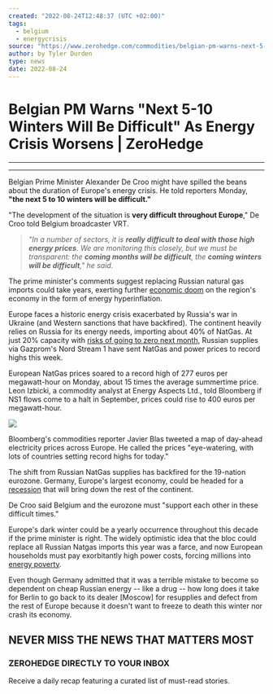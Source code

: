 ```yaml
---
created: "2022-08-24T12:48:37 (UTC +02:00)"
tags:
  - belgium
  - energycrisis
source: "https://www.zerohedge.com/commodities/belgian-pm-warns-next-5-10-winters-will-be-difficult-energy-crisis-worsens"
author: by Tyler Durden
type: news
date: 2022-08-24
---
```


# Belgian PM Warns "Next 5-10 Winters Will Be Difficult" As Energy Crisis Worsens | ZeroHedge

---

---

Belgian Prime Minister Alexander De Croo might have spilled the beans about the duration of Europe's energy crisis. He told reporters Monday, **"the next 5 to 10 winters will be difficult."** 

"The development of the situation is **very difficult throughout Europe**," De Croo told Belgium broadcaster VRT. 

 > 
 > *"In a number of sectors, it is **really difficult to deal with those high energy prices**. We are monitoring this closely, but we must be transparent: the **coming months will be difficult**, the **coming winters will be difficult**," he said.* 

The prime minister's comments suggest replacing Russian natural gas imports could take years, exerting further [economic doom](https://www.zerohedge.com/markets/winter-coming-europe-stagflation-and-energy-crises-are-set-bite) on the region's economy in the form of energy hyperinflation.

Europe faces a historic energy crisis exacerbated by Russia's war in Ukraine (and Western sanctions that have backfired). The continent heavily relies on Russia for its energy needs, importing about 40% of NatGas. At just 20% capacity with [risks of going to zero next month](https://www.zerohedge.com/geopolitical/eu-natgas-soars-record-high-gazprom-announces-new-halt-flows), Russian supplies via Gazprom's Nord Stream 1 have sent NatGas and power prices to record highs this week. 

European NatGas prices soared to a record high of 277 euros per megawatt-hour on Monday, about 15 times the average summertime price. Leon Izbicki, a commodity analyst at Energy Aspects Ltd., told Bloomberg if NS1 flows come to a halt in September, prices could rise to 400 euros per megawatt-hour. 

[![](https://assets.zerohedge.com/s3fs-public/styles/inline_image_mobile/public/inline-images/Snag_5356ba6.png?itok=wodtd3zm)](https://www.zerohedge.com/s3/files/inline-images/Snag_5356ba6.png?itok=wodtd3zm)

Bloomberg's commodities reporter Javier Blas tweeted a map of day-ahead electricity prices across Europe. He called the prices "eye-watering, with lots of countries setting record highs for today." 

The shift from Russian NatGas supplies has backfired for the 19-nation eurozone. Germany, Europe's largest economy, could be headed for a [recession](https://www.zerohedge.com/markets/miserable-german-retail-sales-crash-most-record-europe-slumps-recession) that will bring down the rest of the continent. 

De Croo said Belgium and the eurozone must "support each other in these difficult times."

Europe's dark winter could be a yearly occurrence throughout this decade if the prime minister is right. The widely optimistic idea that the bloc could replace all Russian Natgas imports this year was a farce, and now European households must pay exorbitantly high power costs, forcing millions into [energy poverty](https://www.zerohedge.com/commodities/uk-energy-execs-tell-mps-fuel-poverty-crush-households-debt). 

Even though Germany admitted that it was a terrible mistake to become so dependent on cheap Russian energy -- like a drug -- how long does it take for Berlin to go back to its dealer \[Moscow\] for resupplies and defect from the rest of Europe because it doesn't want to freeze to death this winter nor crash its economy.

## NEVER MISS THE NEWS THAT MATTERS MOST

### ZEROHEDGE DIRECTLY TO YOUR INBOX

Receive a daily recap featuring a curated list of must-read stories.
